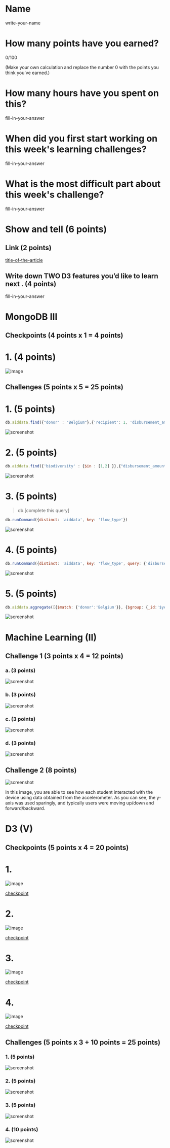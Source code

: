 # Name

write-your-name

# How many points have you earned?

0/100

(Make your own calculation and replace the number 0 with the points you think you've earned.)

# How many hours have you spent on this?

fill-in-your-answer

# When did you first start working on this week's learning challenges?

fill-in-your-answer

# What is the most difficult part about this week's challenge?

fill-in-your-answer

# Show and tell (6 points)

## Link (2 points)

[title-of-the-article](http://link-to-an-interesting-D3-visualization-example)

## Write down TWO D3 features you’d like to learn next . (4 points)

fill-in-your-answer

# MongoDB III

## Checkpoints (4 points x 1 = 4 points)

# 1. (4 points)

![image](https://www.dropbox.com/s/9xizezpzkj7bllg/Screenshot%202014-11-05%2023.10.18.png?dl=1)

## Challenges (5 points x 5 = 25 points)

# 1. (5 points)

```javascript
db.aiddata.find({"donor" : "Belgium"},{'recipient': 1, 'disbursement_amount':1})
```

![screenshot](https://www.dropbox.com/s/si174eg1mox6jvc/Screenshot%202014-11-05%2023.25.16.png?dl=1)

# 2. (5 points)

```javascript
db.aiddata.find({'biodiversity' : {$in : [1,2] }},{"disbursement_amount":1, "recipient":1, "title":1}).pretty()
```

![screenshot](https://www.dropbox.com/s/saei709e51snw3q/Screenshot%202014-11-06%2009.49.31.png?dl=1)

# 3. (5 points)

> db.[complete this query]

```javascript
db.runCommand({distinct: 'aiddata', key: 'flow_type'})
```

![screenshot](https://www.dropbox.com/s/a8d1dn4onok6dqr/Screenshot%202014-11-06%2014.52.39.png?dl=1)

# 4. (5 points)

```javascript
db.runCommand({distinct: 'aiddata', key: 'flow_type', query: {'disbursement_amount': {$gte:100000000}}})
```

![screenshot](https://www.dropbox.com/s/y10xvqmfr4gsvi2/Screenshot%202014-11-06%2014.51.14.png?dl=1)

# 5. (5 points)

```javascript
db.aiddata.aggregate([{$match: {'donor':'Belgium'}}, {$group: {_id:'$year', total:{$sum: "$commitment_amount"}}}])
```

![screenshot](https://www.dropbox.com/s/boklfmjav3qq8xr/Screenshot%202014-11-06%2015.05.19.png?dl=1)

# Machine Learning (II)

## Challenge 1 (3 points x 4 = 12 points)

### a. (3 points)

![screenshot](https://www.dropbox.com/s/o7knzdgbkctlqjx/Screenshot%202014-11-05%2017.41.13.png?dl=1)

### b. (3 points)

![screenshot](https://www.dropbox.com/s/jewuj20z64k8dp5/Screenshot%202014-11-05%2017.46.14.png?dl=1)

### c. (3 points) 

![screenshot](https://www.dropbox.com/s/f2kmvhaqlzfrbz7/Screenshot%202014-11-05%2017.50.01.png?dl=1)

### d. (3 points) 

![screenshot](https://www.dropbox.com/s/a3m2sd7plg3fmpr/Screenshot%202014-11-05%2017.51.47.png?dl=1)

## Challenge 2 (8 points)

![screenshot](https://www.dropbox.com/s/0sx4kjsu43ki7du/Screenshot%202014-11-05%2017.59.15.png?dl=1)

In this image, you are able to see how each student interacted with the device
using data obtained from the accelerometer. As you can see, the y-axis was used
sparingly, and typically users were moving up/down and forward/backward.

# D3 (V)

## Checkpoints (5 points x 4 = 20 points)

# 1.

![image](https://www.dropbox.com/s/31mi6l0onpeb1m8/Screenshot%202014-10-26%2012.59.33.png?dl=1)

[checkpoint](d3/app/checkpoint5/index.html)

# 2.

![image](https://www.dropbox.com/s/mxsahup7jqahh3y/Screenshot%202014-10-26%2013.13.54.png?dl=1)

[checkpoint](d3/app/checkpoint6/index.html)

# 3.

![image](https://www.dropbox.com/s/dhos8xgjoxzuh79/Screenshot%202014-10-26%2013.51.59.png?dl=1)

[checkpoint](d3/app/checkpoint7/index.html)

# 4.

![image](https://www.dropbox.com/s/jq88rgcx7bc9t9c/Screenshot%202014-10-26%2013.56.34.png?dl=1)

[checkpoint](d3/app/checkpoint8/index.html)


## Challenges 	(5 points x 3 + 10 points = 25 points)

### 1. (5 points)

![screenshot](https://www.dropbox.com/s/ks7zmx2jzf67arn/Screenshot%202014-11-09%2019.26.00.png?dl=1)

### 2. (5 points)

![screenshot](https://camo.githubusercontent.com/51ba8ccb63e7dcc030d41bb70006236dcec700cd/68747470733a2f2f7777772e64726f70626f782e636f6d2f732f316565726161776a6e7978396b79612f53637265656e73686f74253230323031342d31302d323725323031392e33312e32352e706e673f646c3d31)

### 3. (5 points)

![screenshot](https://www.dropbox.com/s/xahbv0cqgqoyjoo/Screenshot%202014-11-09%2019.37.32.png?dl=1)

### 4. (10 points)

![screenshot](https://www.dropbox.com/s/o9421sejhw0gk8b/Screenshot%202014-11-09%2019.44.47.png?dl=1)

